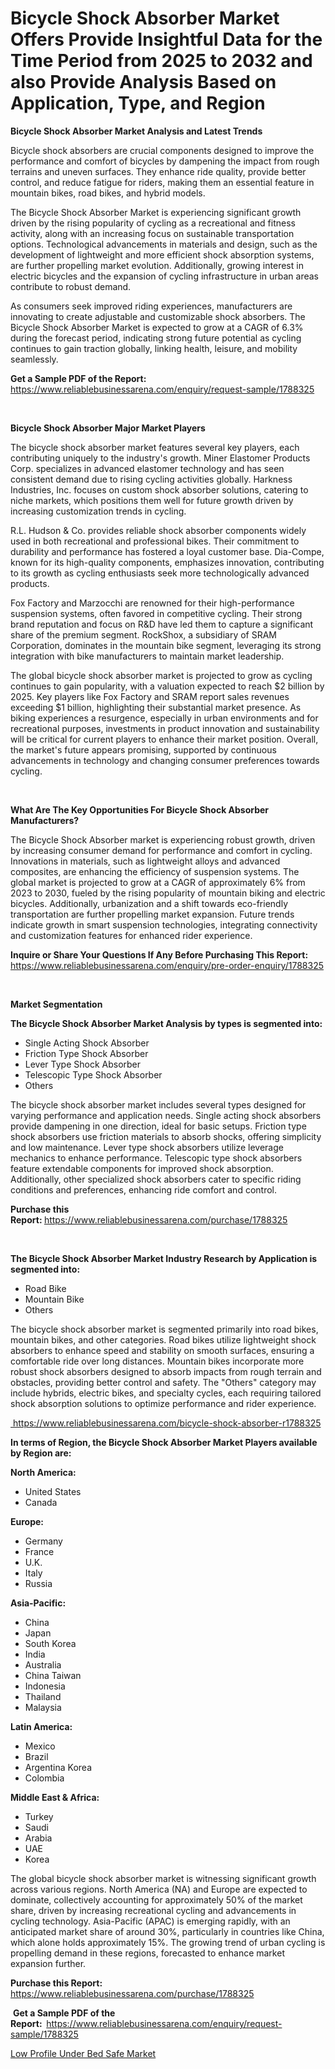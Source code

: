 <p><h1>Bicycle Shock Absorber Market Offers Provide Insightful Data for the Time Period from 2025 to 2032 and also Provide Analysis Based on Application, Type, and Region</h1></p><p><strong>Bicycle Shock Absorber Market Analysis and Latest Trends</strong></p>
<p><p>Bicycle shock absorbers are crucial components designed to improve the performance and comfort of bicycles by dampening the impact from rough terrains and uneven surfaces. They enhance ride quality, provide better control, and reduce fatigue for riders, making them an essential feature in mountain bikes, road bikes, and hybrid models. </p><p>The Bicycle Shock Absorber Market is experiencing significant growth driven by the rising popularity of cycling as a recreational and fitness activity, along with an increasing focus on sustainable transportation options. Technological advancements in materials and design, such as the development of lightweight and more efficient shock absorption systems, are further propelling market evolution. Additionally, growing interest in electric bicycles and the expansion of cycling infrastructure in urban areas contribute to robust demand.</p><p>As consumers seek improved riding experiences, manufacturers are innovating to create adjustable and customizable shock absorbers. The Bicycle Shock Absorber Market is expected to grow at a CAGR of 6.3% during the forecast period, indicating strong future potential as cycling continues to gain traction globally, linking health, leisure, and mobility seamlessly.</p></p>
<p><strong>Get a Sample PDF of the Report:&nbsp;</strong> <a href="https://www.reliablebusinessarena.com/enquiry/request-sample/1788325?utm_campaign=2113&utm_medium=2&utm_source=Github&utm_content=ia&utm_term=08022025&utm_id=bicycle-shock-absorber">https://www.reliablebusinessarena.com/enquiry/request-sample/1788325</a></p>
<p>&nbsp;</p>
<p><strong>Bicycle Shock Absorber Major Market Players</strong></p>
<p><p>The bicycle shock absorber market features several key players, each contributing uniquely to the industry's growth. Miner Elastomer Products Corp. specializes in advanced elastomer technology and has seen consistent demand due to rising cycling activities globally. Harkness Industries, Inc. focuses on custom shock absorber solutions, catering to niche markets, which positions them well for future growth driven by increasing customization trends in cycling.</p><p>R.L. Hudson & Co. provides reliable shock absorber components widely used in both recreational and professional bikes. Their commitment to durability and performance has fostered a loyal customer base. Dia-Compe, known for its high-quality components, emphasizes innovation, contributing to its growth as cycling enthusiasts seek more technologically advanced products.</p><p>Fox Factory and Marzocchi are renowned for their high-performance suspension systems, often favored in competitive cycling. Their strong brand reputation and focus on R&D have led them to capture a significant share of the premium segment. RockShox, a subsidiary of SRAM Corporation, dominates in the mountain bike segment, leveraging its strong integration with bike manufacturers to maintain market leadership.</p><p>The global bicycle shock absorber market is projected to grow as cycling continues to gain popularity, with a valuation expected to reach $2 billion by 2025. Key players like Fox Factory and SRAM report sales revenues exceeding $1 billion, highlighting their substantial market presence. As biking experiences a resurgence, especially in urban environments and for recreational purposes, investments in product innovation and sustainability will be critical for current players to enhance their market position. Overall, the market's future appears promising, supported by continuous advancements in technology and changing consumer preferences towards cycling.</p></p>
<p>&nbsp;</p>
<p><strong>What Are The Key Opportunities For Bicycle Shock Absorber Manufacturers?</strong></p>
<p><p>The Bicycle Shock Absorber market is experiencing robust growth, driven by increasing consumer demand for performance and comfort in cycling. Innovations in materials, such as lightweight alloys and advanced composites, are enhancing the efficiency of suspension systems. The global market is projected to grow at a CAGR of approximately 6% from 2023 to 2030, fueled by the rising popularity of mountain biking and electric bicycles. Additionally, urbanization and a shift towards eco-friendly transportation are further propelling market expansion. Future trends indicate growth in smart suspension technologies, integrating connectivity and customization features for enhanced rider experience.</p></p>
<p><strong>Inquire or Share Your Questions If Any Before Purchasing This Report:</strong> <a href="https://www.reliablebusinessarena.com/enquiry/pre-order-enquiry/1788325?utm_campaign=2113&utm_medium=2&utm_source=Github&utm_content=ia&utm_term=08022025&utm_id=bicycle-shock-absorber">https://www.reliablebusinessarena.com/enquiry/pre-order-enquiry/1788325</a></p>
<p>&nbsp;</p>
<p><strong>Market Segmentation</strong></p>
<p><strong>The Bicycle Shock Absorber Market Analysis by types is segmented into:</strong></p>
<p><ul><li>Single Acting Shock Absorber</li><li>Friction Type Shock Absorber</li><li>Lever Type Shock Absorber</li><li>Telescopic Type Shock Absorber</li><li>Others</li></ul></p>
<p><p>The bicycle shock absorber market includes several types designed for varying performance and application needs. Single acting shock absorbers provide dampening in one direction, ideal for basic setups. Friction type shock absorbers use friction materials to absorb shocks, offering simplicity and low maintenance. Lever type shock absorbers utilize leverage mechanics to enhance performance. Telescopic type shock absorbers feature extendable components for improved shock absorption. Additionally, other specialized shock absorbers cater to specific riding conditions and preferences, enhancing ride comfort and control.</p></p>
<p><strong>Purchase this Report:&nbsp;</strong><a href="https://www.reliablebusinessarena.com/purchase/1788325?utm_campaign=2113&utm_medium=2&utm_source=Github&utm_content=ia&utm_term=08022025&utm_id=bicycle-shock-absorber">https://www.reliablebusinessarena.com/purchase/1788325</a></p>
<p>&nbsp;</p>
<p><strong>The Bicycle Shock Absorber Market Industry Research by Application is segmented into:</strong></p>
<p><ul><li>Road Bike</li><li>Mountain Bike</li><li>Others</li></ul></p>
<p><p>The bicycle shock absorber market is segmented primarily into road bikes, mountain bikes, and other categories. Road bikes utilize lightweight shock absorbers to enhance speed and stability on smooth surfaces, ensuring a comfortable ride over long distances. Mountain bikes incorporate more robust shock absorbers designed to absorb impacts from rough terrain and obstacles, providing better control and safety. The "Others" category may include hybrids, electric bikes, and specialty cycles, each requiring tailored shock absorption solutions to optimize performance and rider experience.</p></p>
<p><a href="https://www.reliablebusinessarena.com/bicycle-shock-absorber-r1788325?utm_campaign=2113&utm_medium=2&utm_source=Github&utm_content=ia&utm_term=08022025&utm_id=bicycle-shock-absorber">&nbsp;https://www.reliablebusinessarena.com/bicycle-shock-absorber-r1788325</a></p>
<p><strong>In terms of Region, the Bicycle Shock Absorber Market Players available by Region are:</strong></p>
<p>
    <p> <strong> North America: </strong>
        <ul>
            <li>United States</li>
            <li>Canada</li>
        </ul>
        </p> 
    <p> <strong> Europe: </strong>
        <ul>
            <li>Germany</li>
            <li>France</li>
            <li>U.K.</li>
            <li>Italy</li>
            <li>Russia</li>
        </ul>
        </p> 
    <p> <strong> Asia-Pacific: </strong>
        <ul>
            <li>China</li>
            <li>Japan</li>
            <li>South Korea</li>
            <li>India</li>
            <li>Australia</li>
            <li>China Taiwan</li>
            <li>Indonesia</li>
            <li>Thailand</li>
            <li>Malaysia</li>
        </ul>
        </p> 
    <p> <strong> Latin America: </strong>
        <ul>
            <li>Mexico</li>
            <li>Brazil</li>
            <li>Argentina Korea</li>
            <li>Colombia</li>
        </ul>
        </p> 
    <p> <strong> Middle East & Africa: </strong>
        <ul>
            <li>Turkey</li>
            <li>Saudi</li>
            <li>Arabia</li>
            <li>UAE</li>
            <li>Korea</li>
        </ul>
    </p>
    </p>
<p><p>The global bicycle shock absorber market is witnessing significant growth across various regions. North America (NA) and Europe are expected to dominate, collectively accounting for approximately 50% of the market share, driven by increasing recreational cycling and advancements in cycling technology. Asia-Pacific (APAC) is emerging rapidly, with an anticipated market share of around 30%, particularly in countries like China, which alone holds approximately 15%. The growing trend of urban cycling is propelling demand in these regions, forecasted to enhance market expansion further.</p></p>
<p><strong>Purchase this Report: </strong><a href="https://www.reliablebusinessarena.com/purchase/1788325?utm_campaign=2113&utm_medium=2&utm_source=Github&utm_content=ia&utm_term=08022025&utm_id=bicycle-shock-absorber">https://www.reliablebusinessarena.com/purchase/1788325</a></p>
<p>&nbsp;<strong>Get a Sample PDF of the Report:&nbsp;&nbsp;</strong><a href="https://www.reliablebusinessarena.com/enquiry/request-sample/1788325?utm_campaign=2113&utm_medium=2&utm_source=Github&utm_content=ia&utm_term=08022025&utm_id=bicycle-shock-absorber">https://www.reliablebusinessarena.com/enquiry/request-sample/1788325</a></p>
<p><strong></strong></p>
<p><p><a href="https://github.com/mharielmesa/Market-Research-Report-List-5/blob/main/low-profile-under-bed-safe-market.md?utm_campaign=2113&utm_medium=2&utm_source=Github&utm_content=ia&utm_term=08022025&utm_id=bicycle-shock-absorber">Low Profile Under Bed Safe Market</a></p></p>